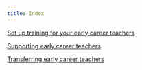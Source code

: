```yaml
---
title: Index
---
```


[Set up training for your early career teachers](/set-up-training-for-your-early-career-teachers)

[Supporting early career teachers](/supporting-early-career-teachers)

[Transferring early career teachers](transferring-early-career-teachers)
